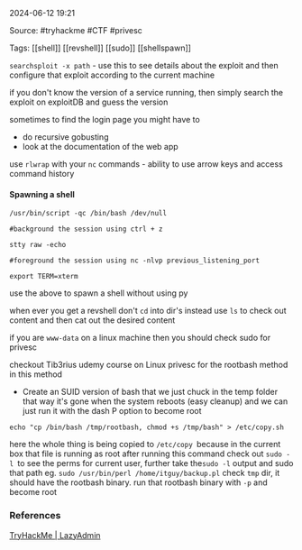 
2024-06-12 19:21

Source: #tryhackme #CTF #privesc 

Tags: [[shell]] [[revshell]] [[sudo]] [[shellspawn]]

`searchsploit -x path` - use this to see details about the exploit and then configure that exploit according to the current machine

if you don't know the version of a service running, then simply search the exploit on exploitDB and guess the version 

sometimes to find the login page you might have to 
- do recursive gobusting 
- look at the documentation of the web app

use `rlwrap` with your `nc` commands - ability to use arrow keys and access command history 

#### Spawning a shell

```
/usr/bin/script -qc /bin/bash /dev/null

#background the session using ctrl + z

stty raw -echo

#foreground the session using nc -nlvp previous_listening_port 

export TERM=xterm
```
use the above to spawn a shell without using py



when ever you get a revshell don't `cd` into dir's instead use `ls` to check out content and then cat out the desired content

if you are `www-data` on a linux machine then you should check sudo for privesc

checkout Tib3rius udemy course on Linux privesc for the rootbash method in this method 
- Create an SUID version of bash that we just chuck in the temp folder that way it's gone when the system reboots (easy cleanup) and we can just run it with the dash P option to become root

```
echo "cp /bin/bash /tmp/rootbash, chmod +s /tmp/bash" > /etc/copy.sh
```
here the whole thing is being copied to `/etc/copy `because in the current box that file is running as root
after running this command check out `sudo -l `to see the perms for current user, further take the`sudo -l` output and sudo that path 
eg. `sudo /usr/bin/perl /home/itguy/backup.pl`
check `tmp` dir, it should have the rootbash binary. run that rootbash binary with `-p` and become root



### References
[TryHackMe | LazyAdmin](https://tryhackme.com/r/room/lazyadmin)